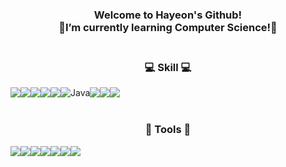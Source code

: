 
<!--
**hyjang14/hyjang14** is a ✨ _special_ ✨ repository because its `README.md` (this file) appears on your GitHub profile.

Here are some ideas to get you started:

- 🔭 I’m currently working on ...
- 🌱 I’m currently learning ...
- 👯 I’m looking to collaborate on ...
- 🤔 I’m looking for help with ...
- 💬 Ask me about ...
- 📫 How to reach me: ...
- 😄 Pronouns: ...
- ⚡ Fun fact: ...
-->


<div align="center">
     <h3>Welcome to Hayeon's Github!<br>
<!--     제 이름은 장하연입니다<br> -->
   🌱I’m currently learning Computer Science!🌱<br><br></h3>
<h3 align="center">💻️ Skill 💻️</h3>
<div style="display:flex; flex-direction:row;">
    <!--<img src="https://img.shields.io/badge/Gradle-02303A?style=for-the-badge&logo=gradle&logoColor=white"> -->
    <img src="https://img.shields.io/badge/HTML-E34F26?style=for-the-badge&logo=html5&logoColor=white"> 
    <img src="https://img.shields.io/badge/CSS-1572B6?style=for-the-badge&logo=css3&logoColor=white">
    <img src="https://img.shields.io/badge/JAVASCRIPT-F7DF1E?style=for-the-badge&logo=javascript&logoColor=black"> 
    <br>
    <img src="https://img.shields.io/badge/Lua-2C2D72?style=for-the-badge&logo=Lua&logoColor=white"> 
    <img src="https://img.shields.io/badge/C-A8B9CC?style=for-the-badge&logo=C&logoColor=white"> 
    <img alt="Java" src ="https://img.shields.io/badge/Java-007396.svg?&style=for-the-badge&logo=Java&logoColor=white"/>
    <img src="https://img.shields.io/badge/Kotlin-7F52FF?style=for-the-badge&logo=Kotlin&logoColor=white">
    <br>
    <img src="https://img.shields.io/badge/Python-3776AB?style=for-the-badge&logo=Python&logoColor=white">
    <img src="https://img.shields.io/badge/Django-092E20?style=for-the-badge&logo=Django&logoColor=white">
    <br><br>

</div>

<h3 align="center">🔨 Tools 🔨</h3>
<div style="display:flex; flex-direction:row;">
     <img src="https://img.shields.io/badge/VScode-2F80ED?style=for-the-badge&logo=VScode&logoColor=white">
     <img src="https://img.shields.io/badge/Eclipse IDE-2C2255?style=for-the-badge&logo=Eclipse IDE&logoColor=white">
     <br>
     <img src="https://img.shields.io/badge/Corona Engine-F96F29?style=for-the-badge&logo=Corona Engine&logoColor=white">
     <img src="https://img.shields.io/badge/Android Studio-3DDC84?style=for-the-badge&logo=Android Studio&logoColor=white">
     <img src="https://img.shields.io/badge/Postman-FF6C37?style=for-the-badge&logo=Postman&logoColor=white">
     <br>
     <img src="https://img.shields.io/badge/Discord-5865F2?style=for-the-badge&logo=Discord&logoColor=white">
     <img src="https://img.shields.io/badge/Slack-4A154B?style=for-the-badge&logo=Slack&logoColor=white">
</div>







